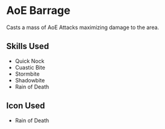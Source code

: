 # AoE Barrage

Casts a mass of AoE Attacks maximizing damage to the area.

## Skills Used

 - Quick Nock
 - Cuastic Bite
 - Stormbite
 - Shadowbite
 - Rain of Death

## Icon Used

 - Rain of Death